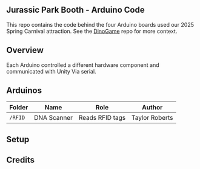 ## Jurassic Park Booth - Arduino Code
This repo contains the code behind the four Arduino boards used our 2025 Spring Carnival attraction. See the [DinoGame](github.com/p0nk0/DinoGame) repo for more context.

## Overview
Each Arduino controlled a different hardware component and communicated with Unity Via serial.
 
## Arduinos
| Folder | Name | Role | Author | 
|---|---|---|---|
| `/RFID` | DNA Scanner | Reads RFID tags | Taylor Roberts |

## Setup

## Credits
